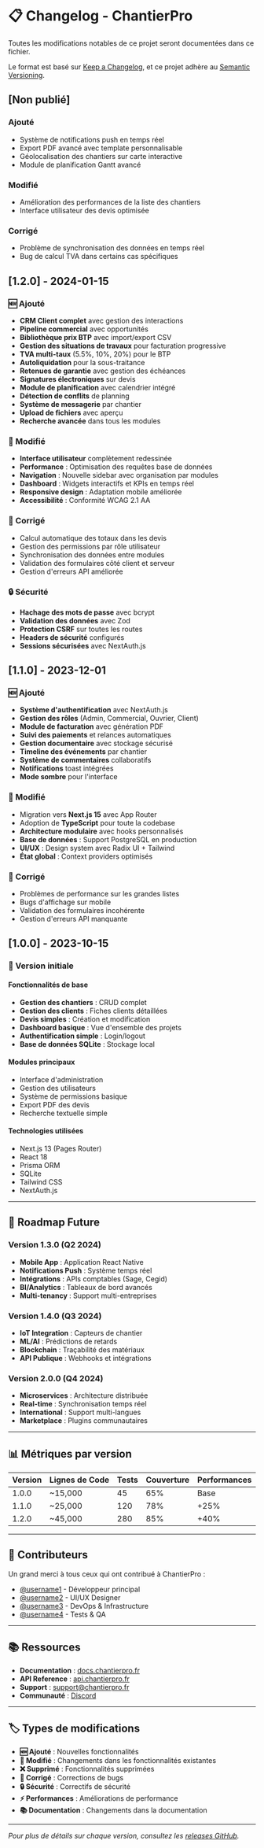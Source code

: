 # 📋 Changelog - ChantierPro

Toutes les modifications notables de ce projet seront documentées dans ce fichier.

Le format est basé sur [Keep a Changelog](https://keepachangelog.com/fr/1.0.0/),
et ce projet adhère au [Semantic Versioning](https://semver.org/).

## [Non publié]

### Ajouté
- Système de notifications push en temps réel
- Export PDF avancé avec template personnalisable
- Géolocalisation des chantiers sur carte interactive
- Module de planification Gantt avancé

### Modifié
- Amélioration des performances de la liste des chantiers
- Interface utilisateur des devis optimisée

### Corrigé
- Problème de synchronisation des données en temps réel
- Bug de calcul TVA dans certains cas spécifiques

## [1.2.0] - 2024-01-15

### 🆕 Ajouté
- **CRM Client complet** avec gestion des interactions
- **Pipeline commercial** avec opportunités
- **Bibliothèque prix BTP** avec import/export CSV
- **Gestion des situations de travaux** pour facturation progressive
- **TVA multi-taux** (5.5%, 10%, 20%) pour le BTP
- **Autoliquidation** pour la sous-traitance
- **Retenues de garantie** avec gestion des échéances
- **Signatures électroniques** sur devis
- **Module de planification** avec calendrier intégré
- **Détection de conflits** de planning
- **Système de messagerie** par chantier
- **Upload de fichiers** avec aperçu
- **Recherche avancée** dans tous les modules

### 🔧 Modifié
- **Interface utilisateur** complètement redessinée
- **Performance** : Optimisation des requêtes base de données
- **Navigation** : Nouvelle sidebar avec organisation par modules
- **Dashboard** : Widgets interactifs et KPIs en temps réel
- **Responsive design** : Adaptation mobile améliorée
- **Accessibilité** : Conformité WCAG 2.1 AA

### 🐛 Corrigé
- Calcul automatique des totaux dans les devis
- Gestion des permissions par rôle utilisateur
- Synchronisation des données entre modules
- Validation des formulaires côté client et serveur
- Gestion d'erreurs API améliorée

### 🔒 Sécurité
- **Hachage des mots de passe** avec bcrypt
- **Validation des données** avec Zod
- **Protection CSRF** sur toutes les routes
- **Headers de sécurité** configurés
- **Sessions sécurisées** avec NextAuth.js

## [1.1.0] - 2023-12-01

### 🆕 Ajouté
- **Système d'authentification** avec NextAuth.js
- **Gestion des rôles** (Admin, Commercial, Ouvrier, Client)
- **Module de facturation** avec génération PDF
- **Suivi des paiements** et relances automatiques
- **Gestion documentaire** avec stockage sécurisé
- **Timeline des événements** par chantier
- **Système de commentaires** collaboratifs
- **Notifications** toast intégrées
- **Mode sombre** pour l'interface

### 🔧 Modifié
- Migration vers **Next.js 15** avec App Router
- Adoption de **TypeScript** pour toute la codebase  
- **Architecture modulaire** avec hooks personnalisés
- **Base de données** : Support PostgreSQL en production
- **UI/UX** : Design system avec Radix UI + Tailwind
- **État global** : Context providers optimisés

### 🐛 Corrigé
- Problèmes de performance sur les grandes listes
- Bugs d'affichage sur mobile
- Validation des formulaires incohérente
- Gestion d'erreurs API manquante

## [1.0.0] - 2023-10-15

### 🎉 Version initiale

#### Fonctionnalités de base
- **Gestion des chantiers** : CRUD complet
- **Gestion des clients** : Fiches clients détaillées
- **Devis simples** : Création et modification
- **Dashboard basique** : Vue d'ensemble des projets
- **Authentification simple** : Login/logout
- **Base de données SQLite** : Stockage local

#### Modules principaux
- Interface d'administration
- Gestion des utilisateurs
- Système de permissions basique
- Export PDF des devis
- Recherche textuelle simple

#### Technologies utilisées
- Next.js 13 (Pages Router)
- React 18
- Prisma ORM
- SQLite
- Tailwind CSS
- NextAuth.js

---

## 🚀 Roadmap Future

### Version 1.3.0 (Q2 2024)
- **Mobile App** : Application React Native
- **Notifications Push** : Système temps réel
- **Intégrations** : APIs comptables (Sage, Cegid)
- **BI/Analytics** : Tableaux de bord avancés
- **Multi-tenancy** : Support multi-entreprises

### Version 1.4.0 (Q3 2024)
- **IoT Integration** : Capteurs de chantier
- **ML/AI** : Prédictions de retards
- **Blockchain** : Traçabilité des matériaux
- **API Publique** : Webhooks et intégrations

### Version 2.0.0 (Q4 2024)
- **Microservices** : Architecture distribuée
- **Real-time** : Synchronisation temps réel
- **International** : Support multi-langues
- **Marketplace** : Plugins communautaires

---

## 📊 Métriques par version

| Version | Lignes de Code | Tests | Couverture | Performances |
|---------|---------------|--------|-----------|--------------|
| 1.0.0   | ~15,000      | 45     | 65%       | Base        |
| 1.1.0   | ~25,000      | 120    | 78%       | +25%        |
| 1.2.0   | ~45,000      | 280    | 85%       | +40%        |

---

## 🤝 Contributeurs

Un grand merci à tous ceux qui ont contribué à ChantierPro :

- [@username1](https://github.com/username1) - Développeur principal
- [@username2](https://github.com/username2) - UI/UX Designer
- [@username3](https://github.com/username3) - DevOps & Infrastructure
- [@username4](https://github.com/username4) - Tests & QA

---

## 📚 Ressources

- **Documentation** : [docs.chantierpro.fr](https://docs.chantierpro.fr)
- **API Reference** : [api.chantierpro.fr](https://api.chantierpro.fr)  
- **Support** : [support@chantierpro.fr](mailto:support@chantierpro.fr)
- **Communauté** : [Discord](https://discord.gg/chantierpro)

---

## 🏷️ Types de modifications

- **🆕 Ajouté** : Nouvelles fonctionnalités
- **🔧 Modifié** : Changements dans les fonctionnalités existantes
- **❌ Supprimé** : Fonctionnalités supprimées
- **🐛 Corrigé** : Corrections de bugs
- **🔒 Sécurité** : Correctifs de sécurité
- **⚡ Performances** : Améliorations de performance
- **📚 Documentation** : Changements dans la documentation

---

*Pour plus de détails sur chaque version, consultez les [releases GitHub](https://github.com/owner/chantierpro/releases).*